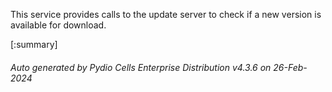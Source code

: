 






This service provides calls to the update server to check if a new version is available for download.

[:summary]

###### Auto generated by Pydio Cells Enterprise Distribution v4.3.6 on 26-Feb-2024
